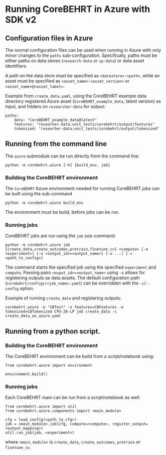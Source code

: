 # Running CoreBEHRT in Azure with SDK v2

## Configuration files in Azure
The normal configuration files can be used when running in Azure with only minor changes to the `paths` sub-configuration. Specifically, paths must be either paths on data stores (`research-data` or `sp-data`) or data asset identifiers:

A path on the data store must be specified as `<datastore>:<path>`, while an asset must be specified as `<asset_name>:<asset_version>` or `<asset_name>@<asset_label>`.

Example from `create_data.yaml`, using the CoreBEHRT example data directory registered Azure asset (`CoreBEHRT_example_data`, latest version) as input, and folders on `researcher-data` for output:
```
paths:
    data: "CoreBEHRT_example_data@latest"
    features: "researher-data:unit_tests/corebehrt/output/features"
    tokenized: "researher-data:unit_tests/corebehrt/output/tokenized"
```

## Running from the command line
The `azure` submodule can be run directly from the command line:
```
python -m corebehrt.azure [-h] {build_env, job}
```

### Building the CoreBEHRT environment
The `CoreBEHRT` Azure environment needed for running CoreBEHRT jobs can be built using the sub-command
```
python -m corebehrt.azure build_env
```
The environment must be build, before jobs can be run.

### Running jobs
CoreBEHRT jobs are run using the `job` sub-command:
```
python -m corebehrt.azure job {create_data,create_outcomes,pretrain,finetune_cv} <compute> [-e <experiment>] [-o <output_id>=<output_name>] [-o ...] [-c <path_to_config>]
```
The command starts the specified job using the specified `experiment` and `compute`. Passing pairs `<ouput_id>=<output_name>` using `-o` allows for registering outputs as data assets. The default configuration path (`corebehrt/configs/<job_name>.yaml`) can be overridden with the `-c`/`--config` option.

Example of running `create_data` and registering outputs:
```
corebehrt.azure -e "CBTest" -o features=CBFeatures -o tokenized=CBTokenized CPU-20-LP job create_data -c create_data_on_azure.yaml
```

## Running from a python script.

### Building the CoreBEHRT environment
The CoreBEHRT environment can be build from a script/notebook using:
```
from corebehrt.azure import environment

environment.build()
```

### Running jobs
Each CoreBEHRT main can be run from a script/notebook as well:
```
from corebehrt.azure import util
from corebehrt.azure.components import <main_module>

cfg = load_config(<path_to_cfg>)
job = <main_module>.job(cfg, compute=<compute>, register_output=<output_mapping>)
util.run_job(job, <experiment>)
```
where `<main_module>` is `create_data`, `create_outcomes`, `pretrain` or `finetune_cv`.

